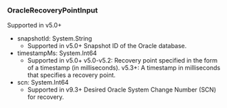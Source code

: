 ### OracleRecoveryPointInput
Supported in v5.0+

- snapshotId: System.String
  - Supported in v5.0+
      Snapshot ID of the Oracle database.
- timestampMs: System.Int64
  - Supported in v5.0+
      v5.0-v5.2: Recovery point specified in the form of a timestamp (in milliseconds).
      v5.3+: A timestamp in milliseconds that specifies a recovery point.
- scn: System.Int64
  - Supported in v9.3+
      Desired Oracle System Change Number (SCN) for recovery.
